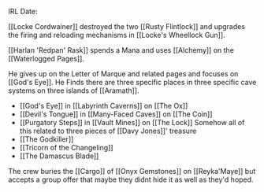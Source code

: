 IRL Date:

[[Locke Cordwainer]] destroyed the two [[Rusty Flintlock]] and upgrades the firing and reloading mechanisms in [[Locke's Wheellock Gun]].

[[Harlan 'Redpan' Rask]] spends a Mana and uses [[Alchemy]] on the [[Waterlogged Pages]].

He gives up on the Letter of Marque and related pages and focuses on [[God's Eye]].  He Finds there are three specific places in three specific cave systems on three islands of [[Aramath]].
- [[God's Eye]] in [[Labyrinth Caverns]] on [[The Ox]]
- [[Devil's Tongue]] in [[Many-Faced Caves]] on [[The Coin]]
- [[Purgatory Steps]] in [[Vault Mines]] on [[The Lock]]
Somehow all of this related to three pieces of [[Davy Jones]]' treasure
- [[The Godkiller]]
- [[Tricorn of the Changeling]]
- [[The Damascus Blade]]

The crew buries the [[Cargo]] of [[Onyx Gemstones]] on [[Reyka'Maye]] but accepts a group offer that maybe they didnt hide it as well as they'd hoped.

